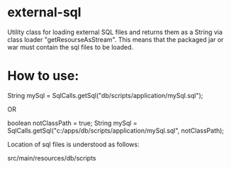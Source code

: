 # external-sql
Utility class for loading external SQL files and returns them as a String via class loader "getResourseAsStream". This means that the packaged jar or war must contain the sql files to be loaded.

# How to use:

String mySql = SqlCalls.getSql("db/scripts/application/mySql.sql");

OR

boolean notClassPath = true;
String mySql = SqlCalls.getSql("c:/apps/db/scripts/application/mySql.sql", notClassPath);

Location of sql files is understood as follows:

src/main/resources/db/scripts
